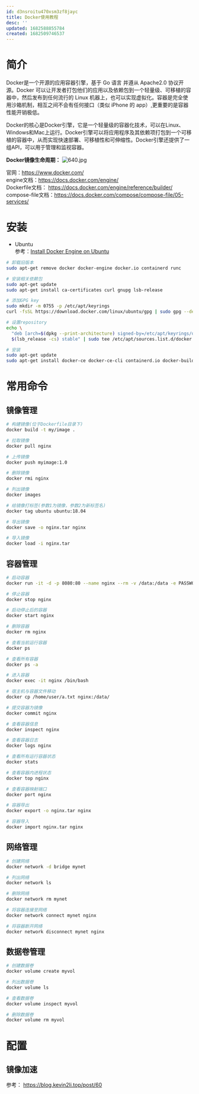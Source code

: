 ```yaml
---
id: d3nsroitu470xsm3zf8jayc
title: Docker使用教程
desc: ''
updated: 1682588855784
created: 1682509746537
---
```


# 简介
Docker是一个开源的应用容器引擎，基于 Go 语言 并遵从 Apache2.0 协议开源。Docker 可以让开发者打包他们的应用以及依赖包到一个轻量级、可移植的容器中，然后发布到任何流行的 Linux 机器上，也可以实现虚拟化。容器是完全使用沙箱机制，相互之间不会有任何接口（类似 iPhone 的 app）,更重要的是容器性能开销极低。

Docker的核心是Docker引擎，它是一个轻量级的容器化技术，可以在Linux、Windows和Mac上运行。Docker引擎可以将应用程序及其依赖项打包到一个可移植的容器中，从而实现快速部署、可移植性和可伸缩性。Docker引擎还提供了一组API，可以用于管理和监视容器。

**Docker镜像生命周期：**
![640.jpg](https://minio.kevin2li.top/image-bed/vanblog/img/55f78e2df8a5e9d5f1044eab3792e4ef.640.jpg)


官网：https://www.docker.com/  
engine文档：https://docs.docker.com/engine/   
Dockerfile文档： https://docs.docker.com/engine/reference/builder/  
compose-file文档：https://docs.docker.com/compose/compose-file/05-services/  

<!-- more -->

# 安装
- Ubuntu  
参考：[Install Docker Engine on Ubuntu](https://docs.docker.com/engine/install/ubuntu/)
```bash
# 卸载旧版本
sudo apt-get remove docker docker-engine docker.io containerd runc

# 安装相关依赖包
sudo apt-get update
sudo apt-get install ca-certificates curl gnupg lsb-release

# 添加GPG key
sudo mkdir -m 0755 -p /etc/apt/keyrings
curl -fsSL https://download.docker.com/linux/ubuntu/gpg | sudo gpg --dearmor -o /etc/apt/keyrings/docker.gpg

# 设置repository
echo \
  "deb [arch=$(dpkg --print-architecture) signed-by=/etc/apt/keyrings/docker.gpg] https://download.docker.com/linux/ubuntu \
  $(lsb_release -cs) stable" | sudo tee /etc/apt/sources.list.d/docker.list > /dev/null

# 安装
sudo apt-get update
sudo apt-get install docker-ce docker-ce-cli containerd.io docker-buildx-plugin docker-compose-plugin
```

# 常用命令
## 镜像管理
```bash
# 构建镜像(位于Dockerfile目录下)
docker build -t my/image .

# 拉取镜像
docker pull nginx

# 上传镜像
docker push myimage:1.0

# 删除镜像
docker rmi nginx

# 列出镜像
docker images

# 给镜像打标签(参数1为镜像，参数2为新标签名)
docker tag ubuntu ubuntu:18.04

# 导出镜像
docker save -o nginx.tar nginx

# 导入镜像
docker load -i nginx.tar
````
## 容器管理
```bash
# 启动容器
docker run -it -d -p 8080:80 --name nginx --rm -v /data:/data -e PASSWORD=123456 --network mynet nginx

# 停止容器
docker stop nginx

# 启动停止后的容器
docker start nginx

# 删除容器
docker rm nginx

# 查看当前运行容器
docker ps

# 查看所有容器
docker ps -a

# 进入容器
docker exec -it nginx /bin/bash

# 宿主机与容器文件移动
docker cp /home/user/a.txt nginx:/data/

# 提交容器为镜像
docker commit nginx

# 查看容器信息
docker inspect nginx

# 查看容器日志
docker logs nginx

# 查看所有运行容器状态
docker stats

# 查看容器内进程状态
docker top nginx

# 查看容器映射端口
docker port nginx

# 容器导出
docker export -o nginx.tar nginx

# 容器导入
docker import nginx.tar nginx

```
## 网络管理
```bash
# 创建网络
docker network -d bridge mynet

# 列出网络
docker network ls

# 删除网络
docker network rm mynet

# 将容器连接至网络
docker network connect mynet nginx

# 将容器断开网络
docker network disconnect mynet nginx
```

## 数据卷管理
```bash
# 创建数据卷
docker volume create myvol

# 列出数据卷
docker volume ls

# 查看数据卷
docker volume inspect myvol

# 删除数据卷
docker volume rm myvol
```

# 配置
## 镜像加速
参考： https://blog.kevin2li.top/post/60

